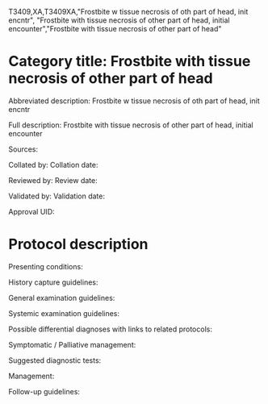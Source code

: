 T3409,XA,T3409XA,"Frostbite w tissue necrosis of oth part of head, init encntr", "Frostbite with tissue necrosis of other part of head, initial encounter","Frostbite with tissue necrosis of other part of head"
# Category title: Frostbite with tissue necrosis of other part of head

Abbreviated description: Frostbite w tissue necrosis of oth part of head, init encntr

Full description: Frostbite with tissue necrosis of other part of head, initial encounter

Sources:

Collated by:
Collation date:

Reviewed by:
Review date:

Validated by:
Validation date:

Approval UID:

# Protocol description

Presenting conditions:

History capture guidelines:

General examination guidelines:

Systemic examination guidelines:

Possible differential diagnoses with links to related protocols:

Symptomatic / Palliative management:

Suggested diagnostic tests:

Management:

Follow-up guidelines:
